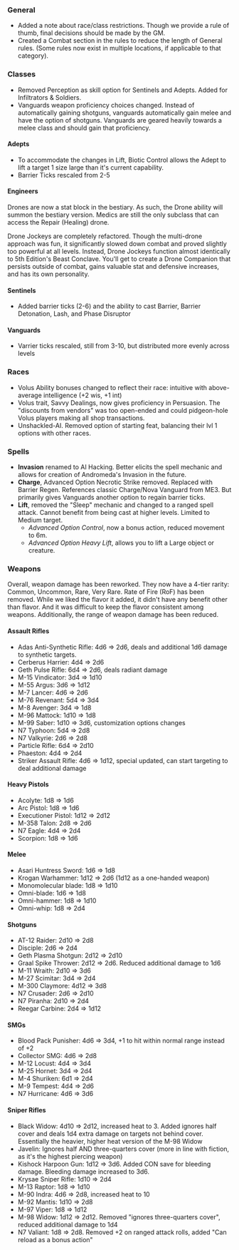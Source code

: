 ### General
* Added a note about race/class restrictions. Though we provide a rule of thumb, final decisions should be made by the GM.
* Created a Combat section in the rules to reduce the length of General rules. (Some rules now exist in multiple locations, if applicable to that category).

### Classes
* Removed Perception as skill option for Sentinels and Adepts. Added for Infiltrators & Soldiers.
* Vanguards weapon proficiency choices changed. Instead of automatically gaining shotguns, vanguards automatically gain melee and have the option of shotguns.
Vanguards are geared heavily towards a melee class and should gain that proficiency.

#### Adepts
* To accommodate the changes in Lift, Biotic Control allows the Adept to lift a target 1 size large than it's current capability.
* Barrier Ticks rescaled from 2-5

#### Engineers
Drones are now a stat block in the bestiary. As such, the Drone ability will summon the bestiary version. Medics
are still the only subclass that can access the Repair (Healing) drone.

Drone Jockeys are completely refactored. Though the multi-drone approach was fun, it significantly slowed down combat and proved slightly too powerful at all levels.
Instead, Drone Jockeys function almost identically to 5th Edition's Beast Conclave. You'll get to create a Drone Companion that persists outside of combat,
gains valuable stat and defensive increases, and has its own personality.

#### Sentinels
* Added barrier ticks (2-6) and the ability to cast Barrier, Barrier Detonation, Lash, and Phase Disruptor

#### Vanguards
* Varrier ticks rescaled, still from 3-10, but distributed more evenly across levels

### Races
* Volus Ability bonuses changed to reflect their race: intuitive with above-average intelligence (+2 wis, +1 int)
* Volus trait, Savvy Dealings, now gives proficiency in Persuasion. The "discounts from vendors" was too open-ended and could pidgeon-hole Volus players making all shop transactions.
* Unshackled-AI. Removed option of starting feat, balancing their lvl 1 options with other races.

### Spells
* __Invasion__ renamed to AI Hacking. Better elicits the spell mechanic and allows for creation of Andromeda's Invasion in the future.
* __Charge__, Advanced Option Necrotic Strike removed. Replaced with Barrier Regen. References classic Charge/Nova Vanguard from ME3. But primarily
gives Vanguards another option to regain barrier ticks.
* __Lift__, removed the "Sleep" mechanic and changed to a ranged spell attack. Cannot benefit from being cast at higher levels. Limited to Medium target.
  * _Advanced Option Control_, now a bonus action, reduced movement to 6m.
  * _Advanced Option Heavy Lift_, allows you to lift a Large object or creature.

### Weapons
Overall, weapon damage has been reworked. They now have a 4-tier rarity: Common, Uncommon, Rare, Very Rare. Rate of Fire (RoF) has been removed. While we liked
the flavor it added, it didn't have any benefit other than flavor. And it was difficult to keep the flavor consistent among weapons.
Additionally, the range of weapon damage has been reduced.

#### Assault Rifles
* Adas Anti-Synthetic Rifle: 4d6 => 2d6, deals and additional 1d6 damage to synthetic targets.
* Cerberus Harrier: 4d4 => 2d6
* Geth Pulse Rifle: 6d4 => 2d6, deals radiant damage
* M-15 Vindicator: 3d4 => 1d10
* M-55 Argus: 3d6 => 1d12
* M-7 Lancer: 4d6 => 2d6
* M-76 Revenant: 5d4 => 3d4
* M-8 Avenger: 3d4 => 1d8
* M-96 Mattock: 1d10 => 1d8
* M-99 Saber: 1d10 => 3d6, customization options changes
* N7 Typhoon: 5d4 => 2d8
* N7 Valkyrie: 2d6 => 2d8
* Particle Rifle: 6d4 => 2d10
* Phaeston: 4d4 => 2d4
* Striker Assault Rifle: 4d6 => 1d12, special updated, can start targeting to deal additional damage

#### Heavy Pistols
* Acolyte: 1d8 => 1d6
* Arc Pistol: 1d8 => 1d6
* Executioner Pistol: 1d12 => 2d12
* M-358 Talon: 2d8 => 2d6
* N7 Eagle: 4d4 => 2d4
* Scorpion: 1d8 => 1d6

#### Melee
* Asari Huntress Sword: 1d6 => 1d8
* Krogan Warhammer: 1d12 => 2d6 (1d12 as a one-handed weapon)
* Monomolecular blade: 1d8 => 1d10
* Omni-blade: 1d6 => 1d8
* Omni-hammer: 1d8 => 1d10
* Omni-whip: 1d8 => 2d4

#### Shotguns
* AT-12 Raider: 2d10 => 2d8
* Disciple: 2d6 => 2d4
* Geth Plasma Shotgun: 2d12 => 2d10
* Graal Spike Thrower: 2d12 => 2d6. Reduced additional damage to 1d6
* M-11 Wraith: 2d10 => 3d6
* M-27 Scimitar: 3d4 => 2d4
* M-300 Claymore: 4d12 => 3d8
* N7 Crusader: 2d6 => 2d10
* N7 Piranha: 2d10 => 2d4
* Reegar Carbine: 2d4 => 1d12

#### SMGs
* Blood Pack Punisher: 4d6 => 3d4, +1 to hit within normal range instead of +2
* Collector SMG: 4d6 => 2d8
* M-12 Locust: 4d4 => 3d4
* M-25 Hornet: 3d4 => 2d4
* M-4 Shuriken: 6d1 => 2d4
* M-9 Tempest: 4d4 => 2d6
* N7 Hurricane: 4d6 => 3d6

#### Sniper Rifles
* Black Widow: 4d10 => 2d12, increased heat to 3. Added ignores half cover and deals 1d4 extra damage on targets not behind cover. Essentially the heavier, higher heat version of the M-98 Widow
* Javelin: Ignores half AND three-quarters cover (more in line with fiction, as it's the highest piercing weapon)
* Kishock Harpoon Gun: 1d12 => 3d6. Added CON save for bleeding damage. Bleeding damage increased to 3d6.
* Krysae Sniper Rifle: 1d10 => 2d4
* M-13 Raptor: 1d8 => 1d10
* M-90 Indra: 4d6 => 2d8, increased heat to 10
* M-92 Mantis: 1d10 => 2d8
* M-97 Viper: 1d8 => 1d12
* M-98 Widow: 1d12 => 2d12. Removed "ignores three-quarters cover", reduced additional damage to 1d4
* N7 Valiant: 1d8 => 2d8. Removed +2 on ranged attack rolls, added "Can reload as a bonus action"




